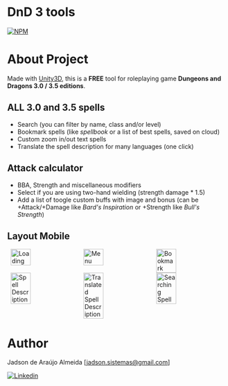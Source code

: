 # DnD 3 tools
[![NPM](https://www.gstatic.com/android/market_images/web/play_prism_hlock_2x.png)](https://play.google.com/store/apps/details?id=com.JadsonAlmeida.KaynSpellbook) 

# About Project

Made with [Unity3D](https://unity.com/ "Unity3D website"), this is a **FREE** tool for roleplaying game **Dungeons and Dragons 3.0 / 3.5 editions**.

## ALL 3.0 and 3.5 spells
- Search (you can filter by name, class and/or level)
- Bookmark spells (like *spellbook* or a list of best spells, saved on cloud)
- Custom zoom in/out text spells
- Translate the spell description for many languages (one click)

## Attack calculator
- BBA, Strength and miscellaneous modifiers
- Select if you are using two-hand wielding (strength damage * 1.5)
- Add a list of toogle custom buffs with image and bonus (can be +Attack/+Damage like *Bard's Inspiration* or +Strength like *Bull's Strength*)

## Layout Mobile
<div id="banner" style="overflow: hidden; display: flex; justify-content:space-around;">
  <img src="https://play-lh.googleusercontent.com/G36ztAfYpG1TYL0HXbhl0vOeMAmCBeA1bKwMW6mjV_mlndZ8Kr7ad7caNt9uObo_gg=w1536-h722-rw" width="30%" height="48%" title="Loading"/>
  <img src="https://play-lh.googleusercontent.com/X5Ohc_Ql_gLbBEhQ2S51eEQfh7T7xqL3za-8qu720-prLeqW5KIiJX79LAj2BCOt_sU=w1536-h722-rw" width="30%" height="48%" title="Menu"/>
  <img src="https://play-lh.googleusercontent.com/ir8kSVH9rBdrXPtUMbM4EytO1lm3S6kinRkqvMjj_eXtiY4jr7l2Z77URCPniXDsRbI=w1536-h722-rw" width="30%" height="48%" title="Bookmark"/>
</div>
<div id="banner" style="overflow: hidden; display: flex; justify-content:space-around;">
  <img src="https://play-lh.googleusercontent.com/Eghu5ovOcq9CVNTs4BrkcDn8tP-yA3JFi8PDWgOL2JV4AgaLAb_FXqSYBy7duGHGOWKA=w1536-h722-rw" width="30%" height="48%" title="Spell Description"/>
  <img src="https://play-lh.googleusercontent.com/geyR0uK0-gLSAicv3zmnBgtIqMgbASG0TtWbmK19jyY0rvqopefocRGD38NIghsWHks=w1536-h722-rw" width="30%" height="48%" title="Translated Spell Description"/>
  <img src="https://play-lh.googleusercontent.com/Q7Zh0A0Iv5jeGnRE1LZTzXQnjAmQou75QxxZVujlYlsnGazNjDV1PzatlNUFedD_DQ=w1536-h722-rw" width="30%" height="48%" title="Searching Spell"/> 
</div>

# Author

Jadson de Araújo Almeida [jadson.sistemas@gmail.com]

[![Linkedin](https://camo.githubusercontent.com/979453537c5c88c678bf996cd6e871d22a70b66f0b42f5995b193542fa7f7f41/68747470733a2f2f696d672e736869656c64732e696f2f62616467652f2d4c696e6b6564696e2d626c75653f7374796c653d666c61742d737175617265266c6f676f3d4c696e6b6564696e266c6f676f436f6c6f723d7768697465266c696e6b3d68747470733a2f2f7777772e6c696e6b6564696e2e636f6d2f696e2f6a6f616f626f726b732f)](https://www.linkedin.com/in/almeidajadson/) 
